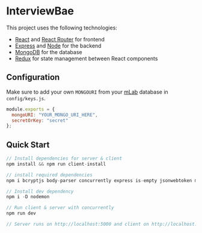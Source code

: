 # InterviewBae

<!-- ![Final App](https://i.postimg.cc/tybZb8dL/final-MERNAuth.gif)
Minimal full-stack MERN app with authentication using passport and JWTs. -->

This project uses the following technologies:

- [React](https://reactjs.org) and [React Router](https://reacttraining.com/react-router/) for frontend
- [Express](http://expressjs.com/) and [Node](https://nodejs.org/en/) for the backend
- [MongoDB](https://www.mongodb.com/) for the database
- [Redux](https://redux.js.org/basics/usagewithreact) for state management between React components

<!-- ## Medium Series

- [Build a Login/Auth App with the MERN Stack — Part 1 (Backend)](https://blog.bitsrc.io/build-a-login-auth-app-with-mern-stack-part-1-c405048e3669)
- [Build a Login/Auth App with the MERN Stack — Part 2 (Frontend & Redux Setup)](https://blog.bitsrc.io/build-a-login-auth-app-with-mern-stack-part-2-frontend-6eac4e38ee82)
- [Build a Login/Auth App with the MERN Stack — Part 3 (Linking Redux with React Components)](https://blog.bitsrc.io/build-a-login-auth-app-with-the-mern-stack-part-3-react-components-88190f8db718) -->

## Configuration

Make sure to add your own `MONGOURI` from your [mLab](http://mlab.com) database in `config/keys.js`.

```javascript
module.exports = {
  mongoURI: "YOUR_MONGO_URI_HERE",
  secretOrKey: "secret"
};
```

## Quick Start

```javascript
// Install dependencies for server & client
npm install && npm run client-install

// install required dependencies
npm i bcryptjs body-parser concurrently express is-empty jsonwebtoken mongoose passport passport-jwt validator

// Install dev dependency
npm i -D nodemon

// Run client & server with concurrently
npm run dev

// Server runs on http://localhost:5000 and client on http://localhost:3000
```

<!-- For deploying to Heroku, please refer to [this](https://www.youtube.com/watch?v=71wSzpLyW9k) helpful video by TraversyMedia. -->
